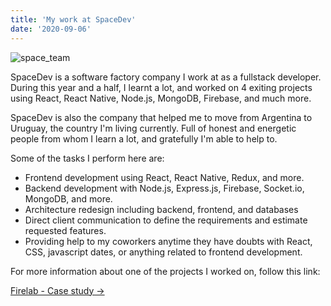 ```yaml
---
title: 'My work at SpaceDev'
date: '2020-09-06'
---
```


![space_team](/images/space_team.png)

SpaceDev is a software factory company I work at as a fullstack developer. During this year and a half, I learnt a lot, and worked on 4 exiting projects using React, React Native, Node.js, MongoDB, Firebase, and much more.

SpaceDev is also the company that helped me to move from Argentina to Uruguay, the country I'm living currently. Full of honest and energetic people from whom I learn a lot, and gratefully I'm able to help to.

Some of the tasks I perform here are:

- Frontend development using React, React Native, Redux, and more.
- Backend development with Node.js, Express.js, Firebase, Socket.io, MongoDB, and more.
- Architecture redesign including backend, frontend, and databases
- Direct client communication to define the requirements and estimate requested features.
- Providing help to my coworkers anytime they have doubts with React, CSS, javascript dates, or anything related to frontend development.

For more information about one of the projects I worked on, follow this link:

[Firelab - Case study →](https://www.spacedev.uy/case-study/firelab)